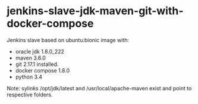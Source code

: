 # jenkins-slave-jdk-maven-git-with-docker-compose

Jenkins slave based on ubuntu:bionic image with:

- oracle jdk 1.8.0_222
- maven 3.6.0
- git 2.17.1 installed.
- docker compose 1.8.0
- python 3.4

Note: sylinks /opt/jdk/latest and /usr/local/apache-maven exist and point to respective folders.
